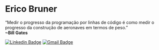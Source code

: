 # Erico Bruner 

“Medir o progresso da programação por linhas de código é como medir o progresso da construção de aeronaves em termos de peso.”<br>
<b>~Bill Gates</b>

[![Linkedin Badge](https://img.shields.io/badge/-Erico%20Bruner-22BB97?style=flat-square&logo=Linkedin&logoColor=black&link=https://www.linkedin.com/in/erico-bruner/)](https://www.linkedin.com/in/erico-bruner/)
[![Gmail Badge](https://img.shields.io/badge/-ericodasilvabruner@gmail.com-22BB97?style=flat-square&logo=Gmail&logoColor=black&link=mailto:ericodasilvabruner@gmail.com)](mailto:ericodasilvabruner@gmail.com)
